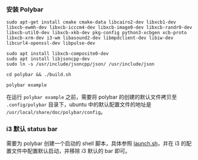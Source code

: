 ### 安装 Polybar

```shell
sudo apt-get install cmake cmake-data libcairo2-dev libxcb1-dev libxcb-ewmh-dev libxcb-icccm4-dev libxcb-image0-dev libxcb-randr0-dev libxcb-util0-dev libxcb-xkb-dev pkg-config python3-xcbgen xcb-proto libxcb-xrm-dev i3-wm libasound2-dev libmpdclient-dev libiw-dev libcurl4-openssl-dev libpulse-dev

sudo apt install libxcb-composite0-dev
sudo apt install libjsoncpp-dev
sudo ln -s /usr/include/jsoncpp/json/ /usr/include/json

cd polybar && ./build.sh

polybar example
```
在运行 `polybar example` 之前，需要将 polybar 的创建的默认文件拷贝至 `.config/polybar` 目录下，ubuntu 中的默认配置文件的地址是 `/usr/local/share/doc/polybar/config`。

### i3 默认 status bar

需要为 polybar 创建一个启动的 shell 脚本，具体参照 [launch.sh](./launch.sh)，并在 i3 的配置文件中配置默认启动，并移除 i3 默认的 bar 即可。
